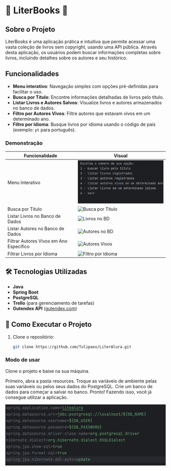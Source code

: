 # 📖 LiterBooks 📖

## Sobre o Projeto

LiterBooks é uma aplicação prática e intuitiva que permite acessar uma vasta coleção de livros sem copyright, usando uma API pública. Através desta aplicação, os usuários podem buscar informações completas sobre livros, incluindo detalhes sobre os autores e seu histórico.

## Funcionalidades

- **Menu interativo**: Navegação simples com opções pré-definidas para facilitar o uso.
- **Busca por Título**: Encontre informações detalhadas de livros pelo título.
- **Listar Livros e Autores Salvos**: Visualize livros e autores armazenados no banco de dados.
- **Filtro por Autores Vivos**: Filtre autores que estavam vivos em um determinado ano.
- **Filtro por Idioma**: Busque livros por idioma usando o código de país (exemplo: `pt` para português).

### Demonstração

| Funcionalidade                    | Visual                                                   |
|-----------------------------------|----------------------------------------------------------|
| Menu Interativo                   | ![Menu](./src/main/java/Img/projetoLiterMenu.gif)        |
| Busca por Título                  | ![Busca por Título](https://github.com/user-attachments/assets/458d95ed-4c69-4403-9258-c89238935084) |
| Listar Livros no Banco de Dados   | ![Livros no BD](https://github.com/user-attachments/assets/b9274690-7aaa-4f11-af2e-99add85ca56f)   |
| Listar Autores no Banco de Dados  | ![Autores no BD](https://github.com/user-attachments/assets/9192a5a7-5550-481a-ae7f-f9b3250dec89)  |
| Filtrar Autores Vivos em Ano Específico | ![Autores Vivos](https://github.com/user-attachments/assets/6bd6846e-527d-4324-86bd-d9eb3c40fc79) |
| Filtrar Livros por Idioma         | ![Filtro por Idioma](https://github.com/user-attachments/assets/e281179c-05b7-4f68-a00e-90c9eb09c70c) |

## 🛠️ Tecnologias Utilizadas

- **Java**
- **Spring Boot**
- **PostgreSQL**
- **Trello** (para gerenciamento de tarefas)
- **Gutendex API** ([gutendex.com](https://gutendex.com/))

## 🚀 Como Executar o Projeto

1. Clone o repositório:
   ````bash
   git clone https://github.com/Tulipaox/LiterAlura.git

   ```` 

### Modo de usar 
<p>Clone o projeto e baixe na sua máquina.</p> 
<p>Primeiro, abra a pasta resources.
Troque as variáveis de ambiente pelas suas variáveis ou pelos seus dados do PostgreSQL. 
Crie um banco de dados para começar a salvar no banco.
Pronto! Fazendo isso, você já consegue utilizar a aplicação.
</p>
<img src="./src/main/java/Img/projetoliterResouces.jpg">
